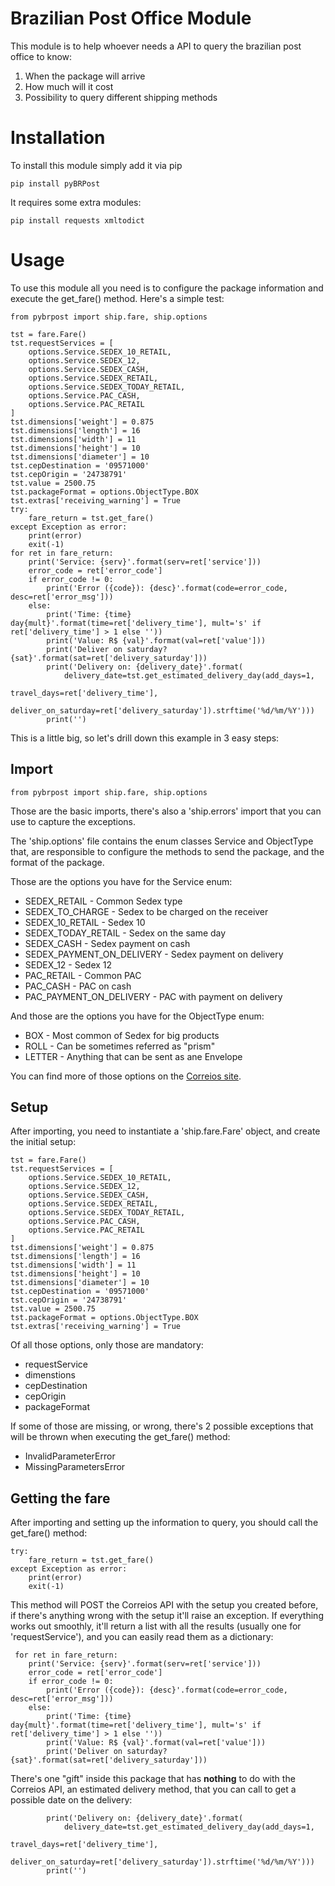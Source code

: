 # Brazilian Post Office Module
This module is to help whoever needs a API to query the brazilian post office to know:
1. When the package will arrive
2. How much will it cost
3. Possibility to query different shipping methods

# Installation
To install this module simply add it via pip

    pip install pyBRPost

It requires some extra modules:

    pip install requests xmltodict
    
# Usage
To use this module all you need is to configure the package information and execute the get_fare()
method. Here's a simple test:

    from pybrpost import ship.fare, ship.options
    
    tst = fare.Fare()
    tst.requestServices = [
        options.Service.SEDEX_10_RETAIL,
        options.Service.SEDEX_12,
        options.Service.SEDEX_CASH,
        options.Service.SEDEX_RETAIL,
        options.Service.SEDEX_TODAY_RETAIL,
        options.Service.PAC_CASH,
        options.Service.PAC_RETAIL
    ]
    tst.dimensions['weight'] = 0.875
    tst.dimensions['length'] = 16
    tst.dimensions['width'] = 11
    tst.dimensions['height'] = 10
    tst.dimensions['diameter'] = 10
    tst.cepDestination = '09571000'
    tst.cepOrigin = '24738791'
    tst.value = 2500.75
    tst.packageFormat = options.ObjectType.BOX
    tst.extras['receiving_warning'] = True
    try:
        fare_return = tst.get_fare()
    except Exception as error:
        print(error)
        exit(-1)
    for ret in fare_return:
        print('Service: {serv}'.format(serv=ret['service']))
        error_code = ret['error_code']
        if error_code != 0:
            print('Error ({code}): {desc}'.format(code=error_code, desc=ret['error_msg']))
        else:
            print('Time: {time} day{mult}'.format(time=ret['delivery_time'], mult='s' if ret['delivery_time'] > 1 else ''))
            print('Value: R$ {val}'.format(val=ret['value']))
            print('Deliver on saturday? {sat}'.format(sat=ret['delivery_saturday']))
            print('Delivery on: {delivery_date}'.format(
                delivery_date=tst.get_estimated_delivery_day(add_days=1,
                                                             travel_days=ret['delivery_time'],
                                                             deliver_on_saturday=ret['delivery_saturday']).strftime('%d/%m/%Y')))
            print('')

This is a little big, so let's drill down this example in 3 easy steps:
## Import
    from pybrpost import ship.fare, ship.options
    
Those are the basic imports, there's also a 'ship.errors' import that you can use to capture
the exceptions.

The 'ship.options' file contains the enum classes Service and ObjectType that, are responsible to configure
the methods to send the package, and the format of the package.

Those are the options you have for the Service enum:
* SEDEX_RETAIL - Common Sedex type
* SEDEX_TO_CHARGE - Sedex to be charged on the receiver
* SEDEX_10_RETAIL - Sedex 10
* SEDEX_TODAY_RETAIL - Sedex on the same day
* SEDEX_CASH - Sedex payment on cash
* SEDEX_PAYMENT_ON_DELIVERY - Sedex payment on delivery
* SEDEX_12 - Sedex 12 
* PAC_RETAIL - Common PAC
* PAC_CASH - PAC on cash
* PAC_PAYMENT_ON_DELIVERY - PAC with payment on delivery

And those are the options you have for the ObjectType enum:
* BOX - Most common of Sedex for big products
* ROLL - Can be sometimes referred as "prism"
* LETTER - Anything that can be sent as ane Envelope

You can find more of those options on the [Correios site](http://correios.com.br/).

## Setup
After importing, you need to instantiate a 'ship.fare.Fare' object, and create the initial setup:

    tst = fare.Fare()
    tst.requestServices = [
        options.Service.SEDEX_10_RETAIL,
        options.Service.SEDEX_12,
        options.Service.SEDEX_CASH,
        options.Service.SEDEX_RETAIL,
        options.Service.SEDEX_TODAY_RETAIL,
        options.Service.PAC_CASH,
        options.Service.PAC_RETAIL
    ]
    tst.dimensions['weight'] = 0.875
    tst.dimensions['length'] = 16
    tst.dimensions['width'] = 11
    tst.dimensions['height'] = 10
    tst.dimensions['diameter'] = 10
    tst.cepDestination = '09571000'
    tst.cepOrigin = '24738791'
    tst.value = 2500.75
    tst.packageFormat = options.ObjectType.BOX
    tst.extras['receiving_warning'] = True
    
Of all those options, only those are mandatory:
* requestService
* dimenstions
* cepDestination
* cepOrigin
* packageFormat

If some of those are missing, or wrong, there's 2 possible exceptions that will be thrown when
executing the get_fare() method:
* InvalidParameterError
* MissingParametersError

## Getting the fare
After importing and setting up the information to query, you should call the get_fare() method:

    try:
        fare_return = tst.get_fare()
    except Exception as error:
        print(error)
        exit(-1)

This method will POST the Correios API with the setup you created before, if there's anything wrong
with the setup it'll raise an exception. If everything works out smoothly, it'll return a list
with all the results (usually one for 'requestService'), and you can easily read them as a dictionary:

     for ret in fare_return:
        print('Service: {serv}'.format(serv=ret['service']))
        error_code = ret['error_code']
        if error_code != 0:
            print('Error ({code}): {desc}'.format(code=error_code, desc=ret['error_msg']))
        else:
            print('Time: {time} day{mult}'.format(time=ret['delivery_time'], mult='s' if ret['delivery_time'] > 1 else ''))
            print('Value: R$ {val}'.format(val=ret['value']))
            print('Deliver on saturday? {sat}'.format(sat=ret['delivery_saturday']))

There's one "gift" inside this package that has **nothing** to do with the Correios API, an 
estimated delivery method, that you can call to get a possible date on the delivery: 

            print('Delivery on: {delivery_date}'.format(
                delivery_date=tst.get_estimated_delivery_day(add_days=1,
                                                             travel_days=ret['delivery_time'],
                                                             deliver_on_saturday=ret['delivery_saturday']).strftime('%d/%m/%Y')))
            print('')
